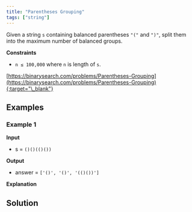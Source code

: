 ```yaml
---
title: "Parentheses Grouping"
tags: ["string"]
---
```


Given a string `s` containing balanced parentheses `"("` and `")"`, split them into the maximum number of balanced groups.

**Constraints**

- `n ≤ 100,000` where `n` is length of `s`.

[https://binarysearch.com/problems/Parentheses-Grouping](https://binarysearch.com/problems/Parentheses-Grouping){:target="\_blank"}

## Examples

### Example 1

**Input**

- s = `()()(()())`

**Output**

- answer = `['()', '()', '(()())']`

**Explanation**

## Solution

<script src="https://gist.github.com/yaeba/16da7be5123724fcf6eccc25581cef5a.js?file=Parentheses-Grouping.py"></script>
